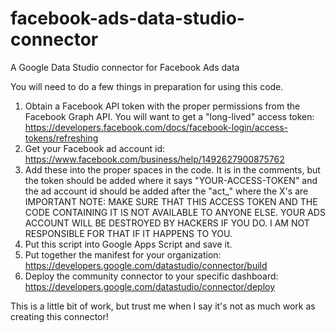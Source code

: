 # facebook-ads-data-studio-connector
A Google Data Studio connector for Facebook Ads data

You will need to do a few things in preparation for using this code.

1. Obtain a Facebook API token with the proper permissions from the Facebook Graph API. You will want to get a "long-lived" access token: https://developers.facebook.com/docs/facebook-login/access-tokens/refreshing
2. Get your Facebook ad account id: https://www.facebook.com/business/help/1492627900875762
3. Add these into the proper spaces in the code. It is in the comments, but the token should be added where it says "YOUR-ACCESS-TOKEN" and the ad account id should be added after the "act_" where the X's are
IMPORTANT NOTE: MAKE SURE THAT THIS ACCESS TOKEN AND THE CODE CONTAINING IT IS NOT AVAILABLE TO ANYONE ELSE. YOUR ADS ACCOUNT WILL BE DESTROYED BY HACKERS IF YOU DO. I AM NOT RESPONSIBLE FOR THAT IF IT HAPPENS TO YOU.
4. Put this script into Google Apps Script and save it.
5. Put together the manifest for your organization: https://developers.google.com/datastudio/connector/build
6. Deploy the community connector to your specific dashboard: https://developers.google.com/datastudio/connector/deploy

This is a little bit of work, but trust me when I say it's not as much work as creating this connector!
